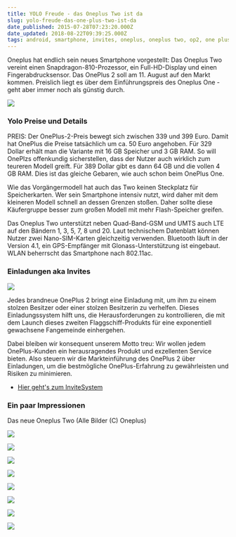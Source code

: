 ```yaml
---
title: YOLO Freude - das Oneplus Two ist da
slug: yolo-freude-das-one-plus-two-ist-da
date_published: 2015-07-28T07:23:20.000Z
date_updated: 2018-08-22T09:39:25.000Z
tags: android, smartphone, invites, oneplus, oneplus two, op2, one plus 2, einladungen, flagship kill, never settle
---
```


Oneplus hat endlich sein neues Smartphone vorgestellt: Das Oneplus Two vereint einen Snapdragon-810-Prozessor, ein Full-HD-Display und einen Fingerabdrucksensor. Das OnePlus 2 soll am 11. August auf den Markt kommen. Preislich liegt es über dem Einführungspreis des Oneplus One - geht aber immer noch als günstig durch. 

![](__GHOST_URL__/content/images/2015/07/10405500_695873240518484_8896169235929079406_n.png)

### Yolo Preise und Details

PREIS: Der OnePlus-2-Preis bewegt sich zwischen 339 und 399 Euro. Damit hat OnePlus die Preise tatsächlich um ca. 50 Euro angehoben. Für 329 Dollar erhält man die Variante mit 16 GB Speicher und 3 GB RAM. So will OnePlzs offenkundig sicherstellen, dass der Nutzer auch wirklich zum teureren Modell greift. Für 389 Dollar gibt es dann 64 GB und die vollen 4 GB RAM. Dies ist das gleiche Gebaren, wie auch schon beim OnePlus One.

Wie das Vorgängermodell hat auch das Two keinen Steckplatz für Speicherkarten. Wer sein Smartphone intensiv nutzt, wird daher mit dem kleineren Modell schnell an dessen Grenzen stoßen. Daher sollte diese Käufergruppe besser zum großen Modell mit mehr Flash-Speicher greifen.

Das Oneplus Two unterstützt neben Quad-Band-GSM und UMTS auch LTE auf den Bändern 1, 3, 5, 7, 8 und 20. Laut technischem Datenblatt können Nutzer zwei Nano-SIM-Karten gleichzeitig verwenden. Bluetooth läuft in der Version 4.1, ein GPS-Empfänger mit Glonass-Unterstützung ist eingebaut. WLAN beherrscht das Smartphone nach 802.11ac.

### Einladungen aka Invites

![](__GHOST_URL__/content/images/2015/07/invites.png)

Jedes brandneue OnePlus 2 bringt eine Einladung mit, um ihm zu einem stolzen Besitzer oder einer stolzen Besitzerin zu verhelfen. Dieses Einladungssystem hilft uns, die Herausforderungen zu kontrollieren, die mit dem Launch dieses zweiten Flaggschiff-Produkts für eine exponentiell gewachsene Fangemeinde einhergehen.

Dabei bleiben wir konsequent unserem Motto treu: Wir wollen jedem OnePlus-Kunden ein herausragendes Produkt und exzellenten Service bieten. Also steuern wir die Markteinführung des OnePlus 2 über Einladungen, um die bestmögliche OnePlus-Erfahrung zu gewährleisten und Risiken zu minimieren.

- [Hier geht's zum InviteSystem](__GHOST_URL__/das-invite-system-des-oneplus-2/)

### Ein paar Impressionen

Das neue Oneplus Two (Alle Bilder (C) Oneplus)

![](__GHOST_URL__/content/images/2015/07/OP_s01_c004-2.jpg)

![](__GHOST_URL__/content/images/2015/07/OP_s02_c013-1.jpg)

![](__GHOST_URL__/content/images/2015/07/OP_s02_c012-3.jpg)

![](__GHOST_URL__/content/images/2015/07/OP_s02_c014-1.jpg)

![](__GHOST_URL__/content/images/2015/07/OP_s03_c031.jpg)

![](__GHOST_URL__/content/images/2015/07/OP_s01_c001-1.jpg)

![](__GHOST_URL__/content/images/2015/07/OP_s01_c005-1.jpg)

![](__GHOST_URL__/content/images/2015/07/OP_s02_c011-1.jpg)

